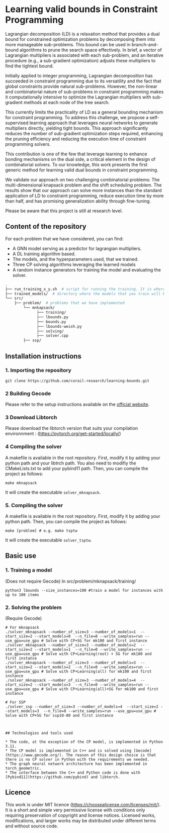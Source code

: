 
# Learning valid bounds in Constraint Programming
Lagrangian decomposition (LD) is a relaxation method that provides a dual bound for constrained optimization problems by decomposing them into more manageable sub-problems. This bound can be used in branch-and-bound algorithms to prune the search space effectively. In brief, a vector of Lagrangian multipliers is associated with each sub-problem, and an iterative procedure (e.g., a sub-gradient optimization) adjusts these multipliers to find the tightest bound. 

Initially applied to integer programming, Lagrangian decomposition has succeeded in constraint programming due to its versatility and the fact that global constraints provide natural sub-problems. However, the non-linear and combinatorial nature of sub-problems in constraint programming makes it computationally intensive to optimize the Lagrangian multipliers with sub-gradient methods at each node of the tree search. 

This currently limits the practicality of LD as a general bounding mechanism for constraint programming. To address this challenge, we propose a self-supervised learning approach that leverages neural networks to generate multipliers directly, yielding tight bounds. This approach significantly reduces the number of sub-gradient optimization steps required, enhancing the pruning efficiency and reducing the execution time of constraint programming solvers.

This contribution is one of the few that leverage learning to enhance bonding mechanisms on the dual side, a critical element in the design of combinatorial solvers. To our knowledge, this work presents  the first generic method for learning valid dual bounds in constraint programming. 

We validate our approach on two challenging combinatorial problems:  The multi-dimensional knapsack problem and the shift scheduling problem. The  results show that our approach can solve more instances than the standard application of LD to constraint programming, reduce execution time by more than half, and has promising generalization ability through fine-tuning.

Please be aware that this project is still at research level.

## Content of the repository

For each problem that we have considered, you can find:

*  A GNN model serving as a predictor for lagrangian multipliers.
*  A DL training algorithm based.
*  The models, and the hyperparameters used, that we trained.
*  Three CP solving algorithms leveraging the learned models
*  A random instance generators for training the model and evaluating the solver.

```bash
.
├── run_training_x_y.sh  # script for running the training. It is where you have to enter the parameters 
├── trained_models/  # directory where the models that you train will be saved
└── src/ 
	├── problem/  # problems that we have implemented
		└── mnkapsack/
		      ├── training/
              ├── lbounds.py
              ├── bounds.py
              ├── lbounds-weish.py 
		      ├── solving/
              ├── solver.cpp 
		├── ssp/    
```
## Installation instructions

### 1. Importing the repository

```shell
git clone https://github.com/corail-research/learning-bounds.git
```


### 2  Building Gecode

Please refer to the setup instructions available on the [official website](https://www.gecode.org/).

### 3 Download Libtorch

Please download the libtorch version that suits your compilation environnment : (https://pytorch.org/get-started/locally/)

### 4 Compiling the solver

A makefile is available in the root repository. First, modify it by adding your python path and your libtrch path. You also need to modifiy the CMakeLists.txt to add your pybind11 path. Then, you can compile the project as follows:

```shell
make mknapsack
```
It will create the executable ```solver_mknapsack```.

### 5. Compiling the solver

A makefile is available in the root repository. First, modify it by adding your python path. Then, you can compile the project as follows:

```shell
make [problem] # e.g. make tsptw
```
It will create the executable ```solver_tsptw```.

## Basic use

### 1. Training a model
(Does not require Gecode)
In src/problem/mknapsack/training/
```shell
python3 lbounds --size_instances=100 #train a model for instances with up to 100 items
```
### 2. Solving the problem
(Require Gecode)
```shell
# For mknapsack
./solver_mknapsack --number_of_size=3 --number_of_models=1  --start_size=2 --start_models=0  --n_file=0 --write_samples=run --use_gpu=use_gpu # Solve with CP+SG for mk100 and first instance
./solver_mknapsack --number_of_size=3 --number_of_models=2  --start_size=2 --start_models=1  --n_file=0 --write_samples=run --use_gpu=use_gpu # Solve with CP+Learning(root) + SG for mk100 and first instance
./solver_mknapsack --number_of_size=3 --number_of_models=3  --start_size=2 --start_models=2  --n_file=0 --write_samples=run --use_gpu=use_gpu # Solve with CP+Learning(all) for mk100 and first instance
./solver_mknapsack --number_of_size=3 --number_of_models=4  --start_size=2 --start_models=3  --n_file=0 --write_samples=run --use_gpu=use_gpu # Solve with CP+Learning(all)+SG for mk100 and first instance

# For SSP
./solver_ssp --number_of_size=3 --number_of_models=4  --start_size=2 --start_models=3  --n_file=0 --write_samples=run --use_gpu=use_gpu # Solve with CP+SG for ssp10-80 and first instance



## Technologies and tools used

* The code, at the exception of the CP model, is implemented in Python 3.11.
* The CP model is implemented in C++ and is solved using [Gecode](https://www.gecode.org/). The reason of this design choice is that there is no CP solver in Python with the requirements we needed. 
* The graph neural network architecture has been implemented in torch_geometric. 
* The interface between the C++ and Python code is done with [Pybind11](https://github.com/pybind) and libtorch.

```

## Licence

This work is under MIT licence (https://choosealicense.com/licenses/mit/). It is a short and simple very permissive license with conditions only requiring preservation of copyright and license notices. Licensed works, modifications, and larger works may be distributed under different terms and without source code. 

